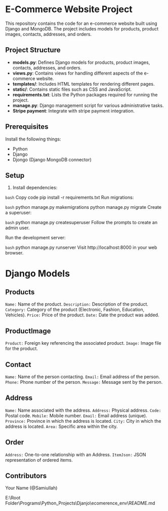 # E-Commerce Website Project

This repository contains the code for an e-commerce website built using Django and MongoDB. The project includes models for products, product images, contacts, addresses, and orders.

## Project Structure

- **models.py**: Defines Django models for products, product images, contacts, addresses, and orders.
- **views.py**: Contains views for handling different aspects of the e-commerce website.
- **templates/**: Includes HTML templates for rendering different pages.
- **static/**: Contains static files such as CSS and JavaScript.
- **requirements.txt**: Lists the Python packages required for running the project.
- **manage.py**: Django management script for various administrative tasks.
- **Stripe payment**: Integrate with stripe payment integration. 

## Prerequisites

Install the following things:

- Python
- Django
- Djongo (Django MongoDB connector)

## Setup
1. Install dependencies:

`bash`
Copy code
pip install -r requirements.txt
Run migrations:

`bash`
python manage.py makemigrations
python manage.py migrate
Create a superuser:

`bash`
python manage.py createsuperuser
Follow the prompts to create an admin user.

Run the development server:

`bash`
python manage.py runserver
Visit http://localhost:8000 in your web browser.

# Django Models
## Products
`Name:` Name of the product.
`Description:` Description of the product.
`Category:` Category of the product (Electronic, Fashion, Education, Vehicles).
`Price:` Price of the product.
`Date:` Date the product was added.
## ProductImage
`Product:` Foreign key referencing the associated product.
`Image:` Image file for the product.
## Contact
`Name:` Name of the person contacting.
`Email:` Email address of the person.
`Phone:` Phone number of the person.
`Message:` Message sent by the person.
## Address
`Name:` Name associated with the address.
`Address:` Physical address.
`Code:` Postal code.
`Mobile:` Mobile number.
`Email:` Email address (unique).
`Province:` Province in which the address is located.
`City:` City in which the address is located.
`Area:` Specific area within the city.
## Order
`Address:` One-to-one relationship with an Address. 
`ItemJson:` JSON representation of ordered items.
## Contributors
Your Name (@Samiullah)

E:\Root Folder\Programs\Python_Projects\Djanjo\ecomerence_env\README.md
